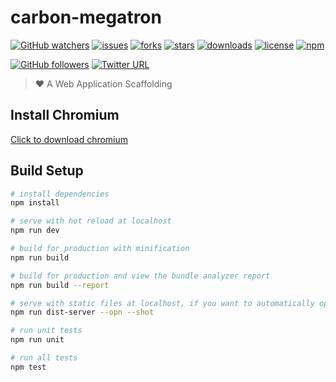 # carbon-megatron
[![GitHub watchers](https://img.shields.io/github/watchers/carbon-design/carbon-megatron.svg)](https://github.com/carbon-design/carbon-megatron)
[![issues](https://img.shields.io/github/issues/carbon-design/carbon-megatron.svg)](https://github.com/carbon-design/carbon-megatron)
[![forks](https://img.shields.io/github/forks/carbon-design/carbon-megatron.svg)](https://github.com/carbon-design/carbon-megatron)
[![stars](https://img.shields.io/github/stars/carbon-design/carbon-megatron.svg)](https://github.com/carbon-design/carbon-megatron)
[![downloads](https://img.shields.io/github/downloads/carbon-design/carbon-megatron/total.svg)](https://github.com/carbon-design/carbon-megatron)
[![license](https://img.shields.io/badge/license-MIT-blue.svg)](https://github.com/carbon-design/carbon-megatron)
[![npm](https://img.shields.io/npm/v/npm.svg)](https://github.com/carbon-design/carbon-megatron)


[![GitHub followers](https://img.shields.io/github/followers/OwlAford.svg?style=social&label=Follow)](https://github.com/OwlAford)
[![Twitter URL](https://img.shields.io/twitter/url/http/shields.io.svg?style=social)](https://twitter.com/Aford79872215)

>  ❤️ A Web Application Scaffolding

## Install Chromium
 [Click to download chromium](https://storage.googleapis.com/chromium-browser-snapshots/Win_x64/508693/chrome-win32.zip)


## Build Setup

``` bash
# install dependencies
npm install

# serve with hot reload at localhost
npm run dev

# build for production with minification
npm run build

# build for production and view the bundle analyzer report
npm run build --report

# serve with static files at localhost, if you want to automatically open the browser or generate screenshots, adds the [--opn] or [--shot] parameter for the current command line
npm run dist-server --opn --shot

# run unit tests
npm run unit

# run all tests
npm test
```
